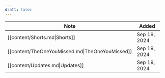 ```yaml
---
draft: false
---
```

| Note                                            | Added        |
| ----------------------------------------------- | ------------ |
| [[content/Shorts.md\|Shorts]]                   | Sep 19, 2024 |
| [[content/TheOneYouMissed.md\|TheOneYouMissed]] | Sep 19, 2024 |
| [[content/Updates.md\|Updates]]                 | Sep 19, 2024 |
